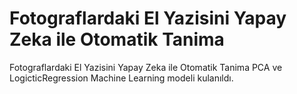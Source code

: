 #  Fotograflardaki El Yazisini Yapay Zeka ile Otomatik Tanima
  Fotograflardaki El Yazisini Yapay Zeka ile Otomatik Tanima  PCA ve LogicticRegression Machine Learning modeli kulanıldı. 

